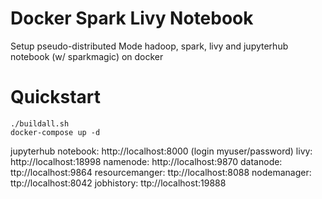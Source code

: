
# Docker Spark Livy Notebook

Setup pseudo-distributed Mode hadoop, spark, livy and jupyterhub notebook (w/ sparkmagic) on docker

# Quickstart
```
./buildall.sh
docker-compose up -d
``` 

jupyterhub notebook: http://localhost:8000 (login myuser/password)
livy: http://localhost:18998
namenode: http://localhost:9870
datanode: ttp://localhost:9864
resourcemanger: ttp://localhost:8088
nodemanager: ttp://localhost:8042
jobhistory: ttp://localhost:19888
